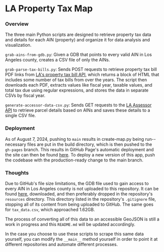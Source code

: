 # LA Property Tax Map

### Overview
The three main Python scripts are designed to retrieve property tax data and details for each AIN (property) and organize it for data analysis and visualization.

`grab-ains-from-gdb.py`: Given a GDB that points to every valid AIN in Los Angeles county, creates a CSV file of only the AINs.

`grab-parse-tax-bills.py`: Sends POST requests to retrieve property tax bill PDF links from [LA's property tax bill API](https://ttc.lacounty.gov/secured-property-tax-results), which returns a block of HTML that includes some number of tax bills from over the years. The script then downloads each PDF, extracts values like fiscal year, taxable values, and total tax due using regular expressions, and stores the data in separate CSVs by fiscal year.

`generate-accessor-data-csv.py`: Sends GET requests to the [LA Assessor API](https://portal.assessor.lacounty.gov/) to retrieve parcel details based on AINs and saves these details to a single CSV file.

### Deployment
As of August 7, 2024, pushing to `main` results in create-map.py being run-- necessary files are put in the build directory, which is then pushed to the `gh-pages` branch. This results in GitHub Page's automatic deployment and the site can then be found [here](https://saulrichardson.github.io/california-property-tax). To deploy a new version of this app, push the codebase with the production-ready change to the main branch.

### Thoughts

Due to GitHub's file size limitations, the GDB file used to gain access to every AIN in Los Angeles county is not uploaded to this repository. It can be found [here](https://hub.arcgis.com/datasets/lacounty::la-county-parcel-map-service/about3), downloaded, and then preferably dropped in the repository's `resources` directory. This directory listed in the repository's `.gitignore` file, stopping all of its content from being uploaded to GitHub. The same goes for `tax_data.csv`, which approached 1.62GB.

The process of converting all of this data to an accessible GeoJSON is still a work in progress and this `README.md` will be updated accordingly.

In the case you choose to use these scripts to scrape this same data yourself, you can modify the `__main__` method yourself in order to point it at different repositories and automate different processes.
